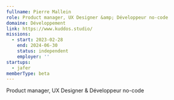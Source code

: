 ```yaml
---
fullname: Pierre Mallein
role: Product manager, UX Designer &amp; Développeur no-code
domaine: Développement
link: https://www.kuddos.studio/
missions:
  - start: 2023-02-28
    end: 2024-06-30
    status: independent
    employer: ''
startups:
  - jafer
memberType: beta
---
```


Product manager, UX Designer & Développeur no-code
